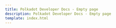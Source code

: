 ```yaml
---
title: Polkadot Developer Docs - Empty page
description: Polkadot Developer Docs - Empty page
template: index.html
---
```

